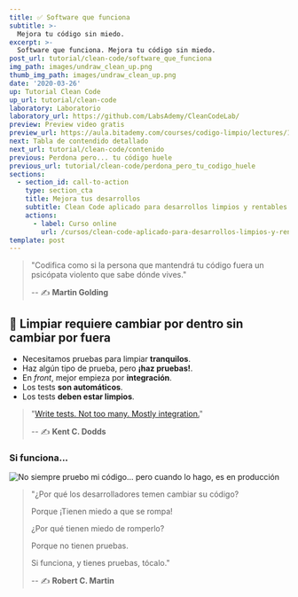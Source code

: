 ```yaml
---
title: ✅ Software que funciona
subtitle: >-
  Mejora tu código sin miedo.
excerpt: >-
  Software que funciona. Mejora tu código sin miedo.
post_url: tutorial/clean-code/software_que_funciona
img_path: images/undraw_clean_up.png
thumb_img_path: images/undraw_clean_up.png
date: '2020-03-26'
up: Tutorial Clean Code
up_url: tutorial/clean-code
laboratory: Laboratorio
laboratory_url: https://github.com/LabsAdemy/CleanCodeLab/
preview: Preview video gratis
preview_url: https://aula.bitademy.com/courses/codigo-limpio/lectures/13651501
next: Tabla de contendido detallado
next_url: tutorial/clean-code/contenido
previous: Perdona pero... tu código huele
previous_url: tutorial/clean-code/perdona_pero_tu_codigo_huele
sections:
  - section_id: call-to-action
    type: section_cta
    title: Mejora tus desarrollos
    subtitle: Clean Code aplicado para desarrollos limpios y rentables.
    actions:
      - label: Curso online
        url: /cursos/clean-code-aplicado-para-desarrollos-limpios-y-rentables/
template: post
---
```


>"Codifica como si la persona que mantendrá tu código fuera un psicópata violento que sabe dónde vives."
>
> -- ✍️ **Martin Golding**

## 🧪 Limpiar requiere cambiar por dentro sin cambiar por fuera

- Necesitamos pruebas para limpiar **tranquilos**.
- Haz algún tipo de prueba, pero **¡haz pruebas!**.
- En _front_, mejor empieza por **integración**.
- Los tests **son automáticos**.
- Los tests **deben estar limpios**.

>"[Write tests. Not too many. Mostly integration.](https://kentcdodds.com/blog/write-tests)"
>
> -- ✍️ **Kent C. Dodds**


### Si funciona...

![No siempre pruebo mi código... pero cuando lo hago, es en producción](https://academiabinaria.github.io/clean-code-TS/assets/test-production.jpeg)


> "¿Por qué los desarrolladores temen cambiar su código?
>
> Porque ¡Tienen miedo a que se rompa!
>
> ¿Por qué tienen miedo de romperlo?
>
> Porque no tienen pruebas.
>
> Si funciona, y tienes pruebas, tócalo."
>
> -- ✍️ **Robert C. Martin**

